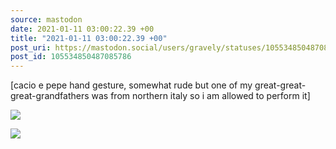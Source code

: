 ```yaml
---
source: mastodon
date: 2021-01-11 03:00:22.39 +00
title: "2021-01-11 03:00:22.39 +00"
post_uri: https://mastodon.social/users/gravely/statuses/105534850487085786
post_id: 105534850487085786
---
```

[cacio e pepe hand gesture, somewhat rude but one of my great-great-great-grandfathers was from northern italy so i am allowed to perform it]


![](/images/105534850313574561.jpg)

![](/images/105534850432456540.jpg)

